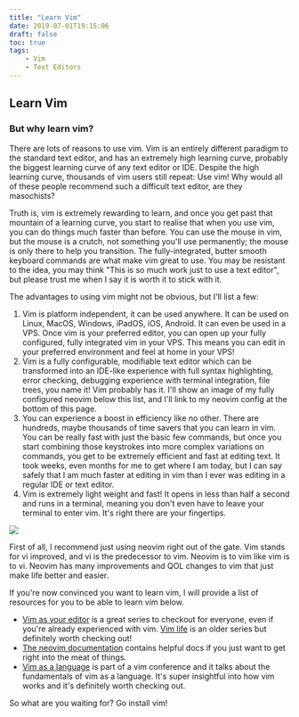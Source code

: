 ```yaml
---
title: "Learn Vim"
date: 2019-07-01T19:15:06
draft: false
toc: true
tags:
    - Vim
    - Text Editors
---
```


## Learn Vim

### But why learn vim?

There are lots of reasons to use vim. Vim is an entirely different paradigm to the standard text editor, and has an extremely high learning curve, probably the biggest learning curve of any text editor or IDE. Despite the high learning curve, thousands of vim users still repeat: Use vim! Why would all of these people recommend such a difficult text editor, are they masochists?

Truth is, vim is extremely rewarding to learn, and once you get past that mountain of a learning curve, you start to realise that when you use vim, you can do things much faster than before. You can use the mouse in vim, but the mouse is a crutch, not something you'll use permanently; the mouse is only there to help you transition. The fully-integrated, butter smooth keyboard commands are what make vim great to use. You may be resistant to the idea, you may think "This is so much work just to use a text editor", but please trust me when I say it is worth it to stick with it.

The advantages to using vim might not be obvious, but I'll list a few: 


1. Vim is platform independent, it can be used anywhere. It can be used on Linux, MacOS, Windows, iPadOS, iOS, Android. It can even be used in a VPS. Once vim is your preferred editor, you can open up your fully configured, fully integrated vim in your VPS. This means you can edit in your preferred environment and feel at home in your VPS!
2. Vim is a fully configurable, modifiable text editor which can be transformed into an IDE-like experience with full syntax highlighting, error checking, debugging experience with terminal integration, file trees, you name it! Vim probably has it. I'll show an image of my fully configured neovim below this list, and I'll link to my neovim config at the bottom of this page.
3. You can experience a boost in efficiency like no other. There are hundreds, maybe thousands of time savers that you can learn in vim. You can be really fast with just the basic few commands, but once you start combining those keystrokes into more complex variations on commands, you get to be extremely efficient and fast at editing text. It took weeks, even months for me to get where I am today, but I can say safely that I am much faster at editing in vim than I ever was editing in a regular IDE or text editor.
4. Vim is extremely light weight and fast! It opens in less than half a second and runs in a terminal, meaning you don't even have to leave your terminal to enter vim. It's right there are your fingertips.


<img src="/assets/neovim.png">

First of all, I recommend just using neovim right out of the gate. Vim stands for vi improved, and vi is the predecessor to vim. Neovim is to vim like vim is to vi. Neovim has many improvements and QOL changes to vim that just make life better and easier.

If you're now convinced you want to learn vim, I will provide a list of resources for you to be able to learn vim below. 


- <a href="https://www.youtube.com/watch?v=H3o4l4GVLW0">Vim as your editor</a> is a great series to checkout for everyone, even if you're already experienced with vim. <a href="https://www.youtube.com/watch?v=ICU9OEsNiRA">Vim life</a> is an older series but definitely worth checking out!
- <a href="https://neovim.io/doc/">The neovim documentation</a> contains helpful docs if you just want to get right into the meat of things.
- <a href="https://www.youtube.com/watch?v=wlR5gYd6um0">Vim as a language</a> is part of a vim conference and it talks about the fundamentals of vim as a language. It's super insightful into how vim works and it's definitely worth checking out.


So what are you waiting for? Go install vim! 
